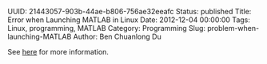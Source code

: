 UUID: 21443057-903b-44ae-b806-756ae32eeafc
Status: published
Title: Error when Launching MATLAB in Linux
Date: 2012-12-04 00:00:00
Tags: Linux, programming, MATLAB
Category: Programming
Slug: problem-when-launching-MATLAB
Author: Ben Chuanlong Du


See [here](http://www.mathworks.com/support/solutions/en/data/1-F68FSA/index.html?solution=1-F68FSA)
for more information.


